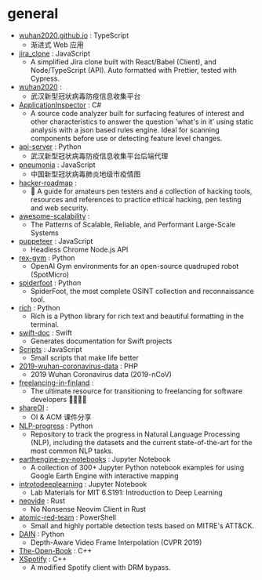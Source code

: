 # general
- [wuhan2020.github.io](https://github.com/wuhan2020/wuhan2020.github.io) : TypeScript
  - 渐进式 Web 应用
- [jira_clone](https://github.com/oldboyxx/jira_clone) : JavaScript
  - A simplified Jira clone built with React/Babel (Client), and Node/TypeScript (API). Auto formatted with Prettier, tested with Cypress.
- [wuhan2020](https://github.com/wuhan2020/wuhan2020) : 
  - 武汉新型冠状病毒防疫信息收集平台
- [ApplicationInspector](https://github.com/microsoft/ApplicationInspector) : C#
  - A source code analyzer built for surfacing features of interest and other characteristics to answer the question 'what's in it' using static analysis with a json based rules engine. Ideal for scanning components before use or detecting feature level changes.
- [api-server](https://github.com/wuhan2020/api-server) : Python
  - 武汉新型冠状病毒防疫信息收集平台后端代理
- [pneumonia](https://github.com/lispczz/pneumonia) : JavaScript
  - 中国新型冠状病毒肺炎地级市疫情图
- [hacker-roadmap](https://github.com/sundowndev/hacker-roadmap) : 
  - 📌 A guide for amateurs pen testers and a collection of hacking tools, resources and references to practice ethical hacking, pen testing and web security.
- [awesome-scalability](https://github.com/binhnguyennus/awesome-scalability) : 
  - The Patterns of Scalable, Reliable, and Performant Large-Scale Systems
- [puppeteer](https://github.com/puppeteer/puppeteer) : JavaScript
  - Headless Chrome Node.js API
- [rex-gym](https://github.com/nicrusso7/rex-gym) : Python
  - OpenAI Gym environments for an open-source quadruped robot (SpotMicro)
- [spiderfoot](https://github.com/smicallef/spiderfoot) : Python
  - SpiderFoot, the most complete OSINT collection and reconnaissance tool.
- [rich](https://github.com/willmcgugan/rich) : Python
  - Rich is a Python library for rich text and beautiful formatting in the terminal.
- [swift-doc](https://github.com/SwiftDocOrg/swift-doc) : Swift
  - Generates documentation for Swift projects
- [Scripts](https://github.com/outflanknl/Scripts) : JavaScript
  - Small scripts that make life better
- [2019-wuhan-coronavirus-data](https://github.com/globalcitizen/2019-wuhan-coronavirus-data) : PHP
  - 2019 Wuhan Coronavirus data (2019-nCoV)
- [freelancing-in-finland](https://github.com/sam-hosseini/freelancing-in-finland) : 
  - The ultimate resource for transitioning to freelancing for software developers 👩‍💻🇫🇮
- [shareOI](https://github.com/hzwer/shareOI) : 
  - OI & ACM 课件分享
- [NLP-progress](https://github.com/sebastianruder/NLP-progress) : Python
  - Repository to track the progress in Natural Language Processing (NLP), including the datasets and the current state-of-the-art for the most common NLP tasks.
- [earthengine-py-notebooks](https://github.com/giswqs/earthengine-py-notebooks) : Jupyter Notebook
  - A collection of 300+ Jupyter Python notebook examples for using Google Earth Engine with interactive mapping
- [introtodeeplearning](https://github.com/aamini/introtodeeplearning) : Jupyter Notebook
  - Lab Materials for MIT 6.S191: Introduction to Deep Learning
- [neovide](https://github.com/Kethku/neovide) : Rust
  - No Nonsense Neovim Client in Rust
- [atomic-red-team](https://github.com/redcanaryco/atomic-red-team) : PowerShell
  - Small and highly portable detection tests based on MITRE's ATT&CK.
- [DAIN](https://github.com/baowenbo/DAIN) : Python
  - Depth-Aware Video Frame Interpolation (CVPR 2019)
- [The-Open-Book](https://github.com/joeycastillo/The-Open-Book) : C++
- [XSpotify](https://github.com/meik97/XSpotify) : C++
  - A modified Spotify client with DRM bypass.
